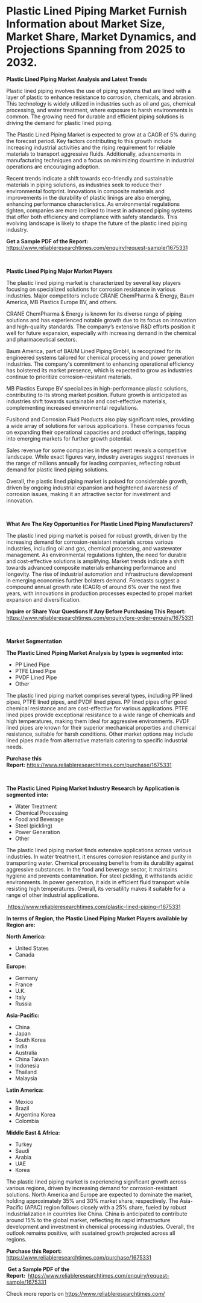 <p><h1>Plastic Lined Piping Market Furnish Information about Market Size, Market Share, Market Dynamics, and Projections Spanning from 2025 to 2032.</h1></p><p><strong>Plastic Lined Piping Market Analysis and Latest Trends</strong></p>
<p><p>Plastic lined piping involves the use of piping systems that are lined with a layer of plastic to enhance resistance to corrosion, chemicals, and abrasion. This technology is widely utilized in industries such as oil and gas, chemical processing, and water treatment, where exposure to harsh environments is common. The growing need for durable and efficient piping solutions is driving the demand for plastic lined piping.</p><p>The Plastic Lined Piping Market is expected to grow at a CAGR of 5% during the forecast period. Key factors contributing to this growth include increasing industrial activities and the rising requirement for reliable materials to transport aggressive fluids. Additionally, advancements in manufacturing techniques and a focus on minimizing downtime in industrial operations are encouraging adoption. </p><p>Recent trends indicate a shift towards eco-friendly and sustainable materials in piping solutions, as industries seek to reduce their environmental footprint. Innovations in composite materials and improvements in the durability of plastic linings are also emerging, enhancing performance characteristics. As environmental regulations tighten, companies are more inclined to invest in advanced piping systems that offer both efficiency and compliance with safety standards. This evolving landscape is likely to shape the future of the plastic lined piping industry.</p></p>
<p><strong>Get a Sample PDF of the Report:&nbsp;</strong> <a href="https://www.reliableresearchtimes.com/enquiry/request-sample/1675331?utm_campaign=3283&utm_medium=2&utm_source=Github&utm_content=ia&utm_term=01042025&utm_id=plastic-lined-piping">https://www.reliableresearchtimes.com/enquiry/request-sample/1675331</a></p>
<p>&nbsp;</p>
<p><strong>Plastic Lined Piping Major Market Players</strong></p>
<p><p>The plastic lined piping market is characterized by several key players focusing on specialized solutions for corrosion resistance in various industries. Major competitors include CRANE ChemPharma & Energy, Baum America, MB Plastics Europe BV, and others.</p><p>CRANE ChemPharma & Energy is known for its diverse range of piping solutions and has experienced notable growth due to its focus on innovation and high-quality standards. The company’s extensive R&D efforts position it well for future expansion, especially with increasing demand in the chemical and pharmaceutical sectors.</p><p>Baum America, part of BAUM Lined Piping GmbH, is recognized for its engineered systems tailored for chemical processing and power generation industries. The company's commitment to enhancing operational efficiency has bolstered its market presence, which is expected to grow as industries continue to prioritize corrosion-resistant materials.</p><p>MB Plastics Europe BV specializes in high-performance plastic solutions, contributing to its strong market position. Future growth is anticipated as industries shift towards sustainable and cost-effective materials, complementing increased environmental regulations.</p><p>Fusibond and Corrosion Fluid Products also play significant roles, providing a wide array of solutions for various applications. These companies focus on expanding their operational capacities and product offerings, tapping into emerging markets for further growth potential.</p><p>Sales revenue for some companies in the segment reveals a competitive landscape. While exact figures vary, industry averages suggest revenues in the range of millions annually for leading companies, reflecting robust demand for plastic lined piping solutions.</p><p>Overall, the plastic lined piping market is poised for considerable growth, driven by ongoing industrial expansion and heightened awareness of corrosion issues, making it an attractive sector for investment and innovation.</p></p>
<p>&nbsp;</p>
<p><strong>What Are The Key Opportunities For Plastic Lined Piping Manufacturers?</strong></p>
<p><p>The plastic lined piping market is poised for robust growth, driven by the increasing demand for corrosion-resistant materials across various industries, including oil and gas, chemical processing, and wastewater management. As environmental regulations tighten, the need for durable and cost-effective solutions is amplifying. Market trends indicate a shift towards advanced composite materials enhancing performance and longevity. The rise of industrial automation and infrastructure development in emerging economies further bolsters demand. Forecasts suggest a compound annual growth rate (CAGR) of around 6% over the next five years, with innovations in production processes expected to propel market expansion and diversification.</p></p>
<p><strong>Inquire or Share Your Questions If Any Before Purchasing This Report:</strong> <a href="https://www.reliableresearchtimes.com/enquiry/pre-order-enquiry/1675331?utm_campaign=3283&utm_medium=2&utm_source=Github&utm_content=ia&utm_term=01042025&utm_id=plastic-lined-piping">https://www.reliableresearchtimes.com/enquiry/pre-order-enquiry/1675331</a></p>
<p>&nbsp;</p>
<p><strong>Market Segmentation</strong></p>
<p><strong>The Plastic Lined Piping Market Analysis by types is segmented into:</strong></p>
<p><ul><li>PP Lined Pipe</li><li>PTFE Lined Pipe</li><li>PVDF Lined Pipe</li><li>Other</li></ul></p>
<p><p>The plastic lined piping market comprises several types, including PP lined pipes, PTFE lined pipes, and PVDF lined pipes. PP lined pipes offer good chemical resistance and are cost-effective for various applications. PTFE lined pipes provide exceptional resistance to a wide range of chemicals and high temperatures, making them ideal for aggressive environments. PVDF lined pipes are known for their superior mechanical properties and chemical resistance, suitable for harsh conditions. Other market options may include lined pipes made from alternative materials catering to specific industrial needs.</p></p>
<p><strong>Purchase this Report:&nbsp;</strong><a href="https://www.reliableresearchtimes.com/purchase/1675331?utm_campaign=3283&utm_medium=2&utm_source=Github&utm_content=ia&utm_term=01042025&utm_id=plastic-lined-piping">https://www.reliableresearchtimes.com/purchase/1675331</a></p>
<p>&nbsp;</p>
<p><strong>The Plastic Lined Piping Market Industry Research by Application is segmented into:</strong></p>
<p><ul><li>Water Treatment</li><li>Chemical Processing</li><li>Food and Beverage</li><li>Steel (pickling)</li><li>Power Generation</li><li>Other</li></ul></p>
<p><p>The plastic lined piping market finds extensive applications across various industries. In water treatment, it ensures corrosion resistance and purity in transporting water. Chemical processing benefits from its durability against aggressive substances. In the food and beverage sector, it maintains hygiene and prevents contamination. For steel pickling, it withstands acidic environments. In power generation, it aids in efficient fluid transport while resisting high temperatures. Overall, its versatility makes it suitable for a range of other industrial applications.</p></p>
<p><a href="https://www.reliableresearchtimes.com/plastic-lined-piping-r1675331?utm_campaign=3283&utm_medium=2&utm_source=Github&utm_content=ia&utm_term=01042025&utm_id=plastic-lined-piping">&nbsp;https://www.reliableresearchtimes.com/plastic-lined-piping-r1675331</a></p>
<p><strong>In terms of Region, the Plastic Lined Piping Market Players available by Region are:</strong></p>
<p>
    <p> <strong> North America: </strong>
        <ul>
            <li>United States</li>
            <li>Canada</li>
        </ul>
        </p> 
    <p> <strong> Europe: </strong>
        <ul>
            <li>Germany</li>
            <li>France</li>
            <li>U.K.</li>
            <li>Italy</li>
            <li>Russia</li>
        </ul>
        </p> 
    <p> <strong> Asia-Pacific: </strong>
        <ul>
            <li>China</li>
            <li>Japan</li>
            <li>South Korea</li>
            <li>India</li>
            <li>Australia</li>
            <li>China Taiwan</li>
            <li>Indonesia</li>
            <li>Thailand</li>
            <li>Malaysia</li>
        </ul>
        </p> 
    <p> <strong> Latin America: </strong>
        <ul>
            <li>Mexico</li>
            <li>Brazil</li>
            <li>Argentina Korea</li>
            <li>Colombia</li>
        </ul>
        </p> 
    <p> <strong> Middle East & Africa: </strong>
        <ul>
            <li>Turkey</li>
            <li>Saudi</li>
            <li>Arabia</li>
            <li>UAE</li>
            <li>Korea</li>
        </ul>
    </p>
    </p>
<p><p>The plastic lined piping market is experiencing significant growth across various regions, driven by increasing demand for corrosion-resistant solutions. North America and Europe are expected to dominate the market, holding approximately 35% and 30% market share, respectively. The Asia-Pacific (APAC) region follows closely with a 25% share, fueled by robust industrialization in countries like China. China is anticipated to contribute around 15% to the global market, reflecting its rapid infrastructure development and investment in chemical processing industries. Overall, the outlook remains positive, with sustained growth projected across all regions.</p></p>
<p><strong>Purchase this Report: </strong><a href="https://www.reliableresearchtimes.com/purchase/1675331?utm_campaign=3283&utm_medium=2&utm_source=Github&utm_content=ia&utm_term=01042025&utm_id=plastic-lined-piping">https://www.reliableresearchtimes.com/purchase/1675331</a></p>
<p>&nbsp;<strong>Get a Sample PDF of the Report:&nbsp;&nbsp;</strong><a href="https://www.reliableresearchtimes.com/enquiry/request-sample/1675331?utm_campaign=3283&utm_medium=2&utm_source=Github&utm_content=ia&utm_term=01042025&utm_id=plastic-lined-piping">https://www.reliableresearchtimes.com/enquiry/request-sample/1675331</a></p>
<p><strong></strong></p>
<p>Check more reports on <a href="https://www.reliableresearchtimes.com/?utm_campaign=3283&utm_medium=2&utm_source=Github&utm_content=ia&utm_term=01042025&utm_id=plastic-lined-piping">https://www.reliableresearchtimes.com/</a></p>
